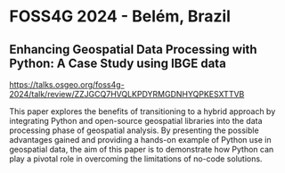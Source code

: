 # FOSS4G 2024 - Belém, Brazil


## Enhancing Geospatial Data Processing with Python: A Case Study using IBGE data
https://talks.osgeo.org/foss4g-2024/talk/review/ZZJGCQ7HVQLKPDYRMGDNHYQPKESXTTVB


This paper explores the benefits of transitioning to a hybrid approach by integrating Python and open-source geospatial libraries into the data processing phase of geospatial analysis. By presenting the possible advantages gained and providing a hands-on example of Python use in geospatial data, the aim of this paper is to demonstrate how Python can play a pivotal role in overcoming the limitations of no-code solutions.
